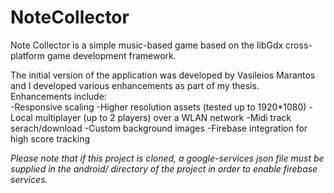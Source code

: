 # NoteCollector

Note Collector is a simple music-based game based on the libGdx cross-platform game development framework.  

The initial version of the application was developed by Vasileios Marantos and I developed various enhancements as part of my thesis.  
Enhancements include:  
-Responsive scaling
-Higher resolution assets (tested up to 1920*1080)
-Local multiplayer (up to 2 players) over a WLAN network
-Midi track serach/download 
-Custom background images
-Firebase integration for high score tracking  

*Please note that if this project is cloned, a google-services json file must be supplied in the android/ directory of the project in order to enable firebase services.*

